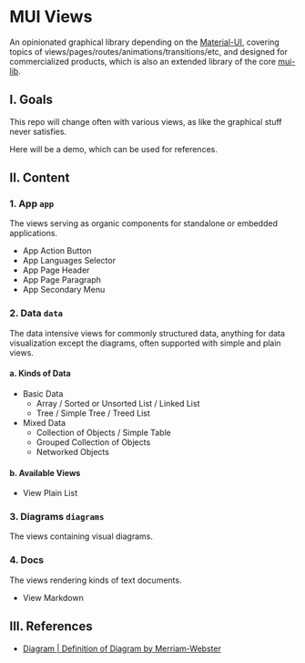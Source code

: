 # MUI Views

<!--
```yaml
date: 2020-01-03T10:01:24+0800
keys:
  - mui-views
titles:
  - MUI Views
depends:
  - https://github.com/mui-lib/mui-lib
location: https://github.com/mui-lib/mui-views
```
-->

An opinionated graphical library
depending on the [Material-UI](https://material-ui.com/),
covering topics of views/pages/routes/animations/transitions/etc,
and designed for commercialized products,
which is also an extended library of the core [mui-lib](https://github.com/mui-lib/mui-lib).


<!-- why/Motivation-->
## I. Goals

This repo will change often with various views,
as like the graphical stuff never satisfies.

Here will be a demo, which can be used for references.

<!-- ## Motivations -->

<!-- what/how -->
## II. Content

### 1. App `app`

The views serving as organic components for standalone or embedded applications.

- App Action Button
- App Languages Selector
- App Page Header
- App Page Paragraph
- App Secondary Menu

### 2. Data `data`

The data intensive views for commonly structured data,
anything for data visualization except the diagrams,
often supported with simple and plain views.

#### a. Kinds of Data

- Basic Data
	- Array / Sorted or Unsorted List / Linked List
	- Tree / Simple Tree / Treed List
- Mixed Data
	- Collection of Objects / Simple Table
	- Grouped Collection of Objects
	- Networked Objects

#### b. Available Views

- View Plain List

### 3. Diagrams `diagrams`

The views containing visual diagrams.

### 4. Docs

The views rendering kinds of text documents.

- View Markdown

## III. References

- [Diagram | Definition of Diagram by Merriam-Webster](https://www.merriam-webster.com/dictionary/diagram)
